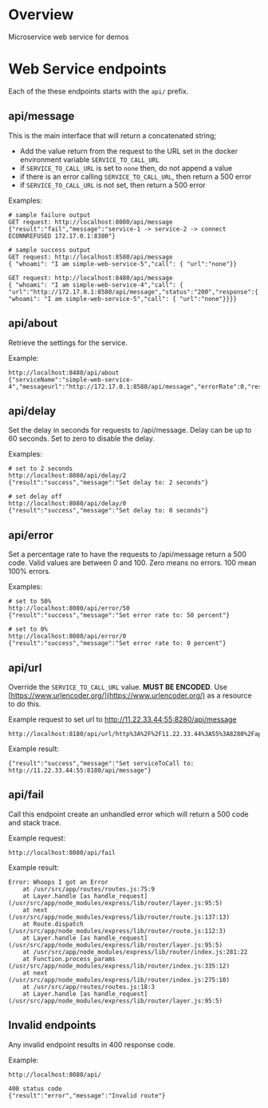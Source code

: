 # Overview

Microservice web service for demos

# Web Service endpoints

Each of the these endpoints starts with the `api/` prefix.

## api/message

This is the main interface that will return a concatenated string;
* Add the value return from the request to the URL set in the docker environment variable `SERVICE_TO_CALL_URL`
* if `SERVICE_TO_CALL_URL` is set to `none` then, do not append a value
* if there is an error calling `SERVICE_TO_CALL_URL`, then return a 500 error
* if `SERVICE_TO_CALL_URL` is not set, then return a 500 error

Examples:

```
# sample failure output
GET request: http://localhost:8080/api/message
{"result":"fail","message":"service-1 -> service-2 -> connect ECONNREFUSED 172.17.0.1:8380"}

# sample success output
GET request: http://localhost:8580/api/message
{ "whoami": "I am simple-web-service-5","call": { "url":"none"}}

GET request: http://localhost:8480/api/message
{ "whoami": "I am simple-web-service-4","call": { "url":"http://172.17.0.1:8580/api/message","status":"200","response":{ "whoami": "I am simple-web-service-5","call": { "url":"none"}}}}
```

## api/about

Retrieve the settings for the service.

Example:

```
http://localhost:8480/api/about
{"serviceName":"simple-web-service-4","messageurl":"http://172.17.0.1:8580/api/message","errorRate":0,"responseDelay":0}
```

## api/delay

Set the delay in seconds for requests to /api/message. Delay can be up to 60 seconds.  Set to zero to disable the delay.

Examples:

```
# set to 2 seconds
http://localhost:8080/api/delay/2
{"result":"success","message":"Set delay to: 2 seconds"}

# set delay off
http://localhost:8080/api/delay/0
{"result":"success","message":"Set delay to: 0 seconds"}

```

## api/error

Set a percentage rate to have the requests to /api/message return a 500 code.  Valid values are between 0 and 100.  Zero means no errors. 100 mean 100% errors.

Examples:

```
# set to 50%
http://localhost:8080/api/error/50
{"result":"success","message":"Set error rate to: 50 percent"}

# set to 0%
http://localhost:8080/api/error/0
{"result":"success","message":"Set error rate to: 0 percent"}
```

## api/url

Override the `SERVICE_TO_CALL_URL` value.  **MUST BE ENCODED**. Use [https://www.urlencoder.org/](https://www.urlencoder.org/) as a resource to do this.

Example request to set url to http://11.22.33.44:55:8280/api/message

```
http://localhost:8180/api/url/http%3A%2F%2F11.22.33.44%3A55%3A8280%2Fapi%2Fmessage
```

Example result:

```
{"result":"success","message":"Set serviceToCall to: http://11.22.33.44:55:8180/api/message"}
```

## api/fail

Call this endpoint create an unhandled error which will return a 500 code and stack trace.

Example request:

```
http://localhost:8080/api/fail
```
Example result:

```
Error: Whoops I got an Error
    at /usr/src/app/routes/routes.js:75:9
    at Layer.handle [as handle_request] (/usr/src/app/node_modules/express/lib/router/layer.js:95:5)
    at next (/usr/src/app/node_modules/express/lib/router/route.js:137:13)
    at Route.dispatch (/usr/src/app/node_modules/express/lib/router/route.js:112:3)
    at Layer.handle [as handle_request] (/usr/src/app/node_modules/express/lib/router/layer.js:95:5)
    at /usr/src/app/node_modules/express/lib/router/index.js:281:22
    at Function.process_params (/usr/src/app/node_modules/express/lib/router/index.js:335:12)
    at next (/usr/src/app/node_modules/express/lib/router/index.js:275:10)
    at /usr/src/app/routes/routes.js:18:3
    at Layer.handle [as handle_request] (/usr/src/app/node_modules/express/lib/router/layer.js:95:5)
```

## Invalid endpoints

Any invalid endpoint results in 400 response code.

Example:

```
http://localhost:8080/api/

400 status code
{"result":"error","message":"Invalid route"}
```




